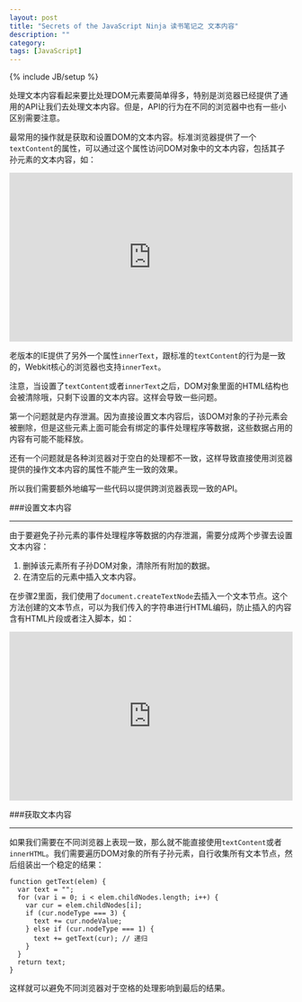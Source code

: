 ```yaml
---
layout: post
title: "Secrets of the JavaScript Ninja 读书笔记之 文本内容"
description: ""
category: 
tags: [JavaScript]
---
```

{% include JB/setup %}

处理文本内容看起来要比处理DOM元素要简单得多，特别是浏览器已经提供了通用的API让我们去处理文本内容。但是，API的行为在不同的浏览器中也有一些小区别需要注意。

最常用的操作就是获取和设置DOM的文本内容。标准浏览器提供了一个`textContent`的属性，可以通过这个属性访问DOM对象中的文本内容，包括其子孙元素的文本内容，如：

<iframe width="100%" height="300" src="http://jsfiddle.net/8hUR5/embedded/html,js,result/" allowfullscreen="allowfullscreen" frameborder="0"> </iframe>

老版本的IE提供了另外一个属性`innerText`，跟标准的`textContent`的行为是一致的，Webkit核心的浏览器也支持`innerText`。

注意，当设置了`textContent`或者`innerText`之后，DOM对象里面的HTML结构也会被清除哦，只剩下设置的文本内容。这样会导致一些问题。

第一个问题就是内存泄漏。因为直接设置文本内容后，该DOM对象的子孙元素会被删除，但是这些元素上面可能会有绑定的事件处理程序等数据，这些数据占用的内容有可能不能释放。

还有一个问题就是各种浏览器对于空白的处理都不一致，这样导致直接使用浏览器提供的操作文本内容的属性不能产生一致的效果。

所以我们需要额外地编写一些代码以提供跨浏览器表现一致的API。

###设置文本内容
____

由于要避免子孙元素的事件处理程序等数据的内存泄漏，需要分成两个步骤去设置文本内容：

1. 删掉该元素所有子孙DOM对象，清除所有附加的数据。
2. 在清空后的元素中插入文本内容。

在步骤2里面，我们使用了`document.createTextNode`去插入一个文本节点。这个方法创建的文本节点，可以为我们传入的字符串进行HTML编码，防止插入的内容含有HTML片段或者注入脚本，如：

<iframe width="100%" height="300" src="http://jsfiddle.net/b9JEa/embedded/js,html,result/" allowfullscreen="allowfullscreen" frameborder="0"> </iframe>

###获取文本内容
____

如果我们需要在不同浏览器上表现一致，那么就不能直接使用`textContent`或者`innerHTML`。我们需要遍历DOM对象的所有子孙元素，自行收集所有文本节点，然后组装出一个稳定的结果：

    function getText(elem) {
      var text = "";
      for (var i = 0; i < elem.childNodes.length; i++) {
        var cur = elem.childNodes[i];
        if (cur.nodeType === 3) {
          text += cur.nodeValue;
        } else if (cur.nodeType === 1) {
          text += getText(cur); // 递归
        }
      }
	  return text;
    }

这样就可以避免不同浏览器对于空格的处理影响到最后的结果。
